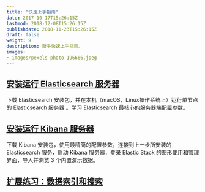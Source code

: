 ```yaml
---
title: "快速上手指南"
date: 2017-10-17T15:26:15Z
lastmod: 2018-12-08T15:26:15Z
publishdate: 2018-11-23T15:26:15Z
draft: false
weight: 9
description: 新手快速上手指南。
images:
- images/pexels-photo-196666.jpeg
---
```


## [安装运行 Elasticsearch 服务器](./installation)

下载 Elasticsearch 安装包，并在本机（macOS，Linux操作系统上）运行单节点的 Elasticsearch 服务器 。学习 Elasticsearch 最核心的服务器端配置参数。

## [安装运行 Kibana 服务器](./configuration)

下载 Kibana 安装包，使用最精简的配置参数，连接到上一步所安装的 Elasticsearch 服务，启动 Kibana 服务器，登录 Elastic Stack 的图形使用和管理界面，导入并浏览 3 个内置演示数据。

## [扩展练习：数据索引和搜索](./screenshot)
